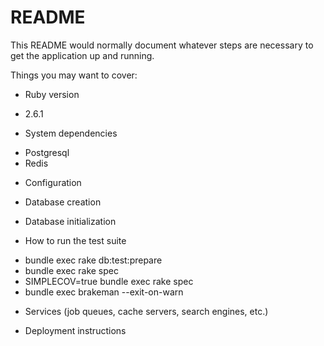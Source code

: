# README

This README would normally document whatever steps are necessary to get the
application up and running.

Things you may want to cover:

* Ruby version
- 2.6.1

* System dependencies
- Postgresql
- Redis

* Configuration

* Database creation

* Database initialization

* How to run the test suite

- bundle exec rake db:test:prepare
- bundle exec rake spec
- SIMPLECOV=true bundle exec rake spec
- bundle exec brakeman --exit-on-warn

* Services (job queues, cache servers, search engines, etc.)

* Deployment instructions